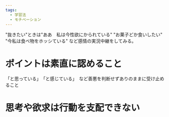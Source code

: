 ```yaml
---
tags:
  - 学習法
  - モチベーション
---
```

"抜きたい"ときは"ああ　私は今性欲にかられている"
"お菓子どか食いしたい" "今私は食べ物をホッシている"
など感情の実況中継をしてみる。
# ポイントは素直に認めること
「と思っている」　「と感じている」　など善悪を判断せずありのままに受け止めること

# 思考や欲求は行動を支配できない
